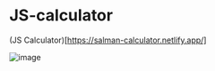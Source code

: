 # JS-calculator

(JS Calculator)[https://salman-calculator.netlify.app/]

![image](https://user-images.githubusercontent.com/64953911/182470646-bcedd794-1815-4297-ad65-88a4ea21904c.png)
